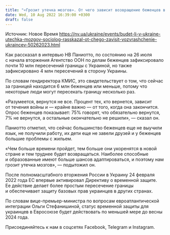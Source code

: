 ```yaml
---
title: "«Грозит утечка мозгов». От чего зависит возвращение беженцев в Украину — объясняет социолог"
date: Wed, 10 Aug 2022 16:39:00 +0300
draft: false
---
```

Источник: Новое Время https://nv.ua/ukraine/events/budet-li-v-ukraine-utechka-mozgov-sociolog-rasskazal-ot-chego-zavisit-vozvrashchenie-ukraincev-50262023.html


 Как рассказал в интервью НВ Паниотто, по состоянию на 26 июля с начала вторжения Агентство ООН по делам беженцев зафиксировало почти 10 млн пересечений границы с Украиной, но также зафиксировано 4 млн пересечений в сторону Украины.

По словам гендиректора КМИС, это свидетельствует о том, что сейчас за границей находится 6 млн беженцев или меньше, потому что некоторые люди могут пересекать границу несколько раз.

«Разумеется, вернутся не все. Процент тех, кто вернется, зависит от течения войны и — крайне важно — от того, когда она закончится. Опрос беженцев показывает: 75% говорят, что обязательно вернутся, 7% не вернутся, а остальные окончательно не решили», — сказал он.

Паниотто отметил, что сейчас большинство беженцев еще не выучили язык, не получили работу, их дети еще не завели друзей и у беженцев большие проблемы с жильем.

«Чем больше времени пройдет, тем больше они укоренятся в новой стране и тем труднее будет возвращаться. Наиболее способные и образованные имеют больше шансов адаптироваться, и поэтому нам грозит утечка мозгов», — подытожил он.

После полномасштабного вторжения России в Украину 24 февраля 2022 года ЕС впервые активировал Директиву о временной защите. Ее действие делает более простым пересечение границы и обеспечивает защиту базовых прав украинцев в других странах.

По словам вице-премьер-министра по вопросам евроатлантической интеграции Ольги Стефанишиной, статус временной защиты для украинцев в Евросоюзе будет действовать по меньшей мере до весны 2024 года.

Присоединяйтесь к нам в соцсетях Facebook, Telegram и Instagram.
